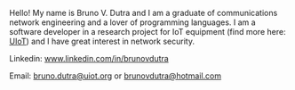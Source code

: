 
Hello! My name is Bruno V. Dutra and I am a graduate of communications network engineering 
and a lover of programming languages. I am a software developer in a research project for IoT 
equipment (find more here: <a href="https://uiot.org/">UIoT</a>) and I have great interest in network security.

Linkedin:  <a href="www.linkedin.com/in/brunovdutra">www.linkedin.com/in/brunovdutra</a>  


Email: <a href="mailto:bruno.dutra@uiot.org">bruno.dutra@uiot.org</a> or <a href="mailto:brunovdutra@hotmail.com" >brunovdutra@hotmail.com</a>
